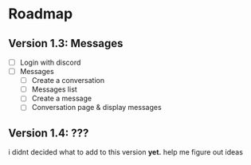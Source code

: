 # Roadmap
## Version 1.3: Messages
- [ ] Login with discord
- [ ] Messages
    - [ ] Create a conversation
    - [ ] Messages list
    - [ ] Create a message
    - [ ] Conversation page & display messages

## Version 1.4: ???
i didnt decided what to add to this version **yet.** help me figure out ideas
